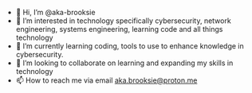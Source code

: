 - 👋 Hi, I’m @aka-brooksie
- 👀 I’m interested in technology specifically cybersecurity, network engineering, systems engineering, learning code and all things technology
- 🌱 I’m currently learning coding, tools to use to enhance knowledge in cybersecurity.
- 💞️ I’m looking to collaborate on learning and expanding my skills in technology
- 📫 How to reach me via email aka.brooksie@proton.me

<!---
aka-brooksie/aka-brooksie is a ✨ special ✨ repository because its `README.md` (this file) appears on your GitHub profile.
You can click the Preview link to take a look at your changes.
--->
